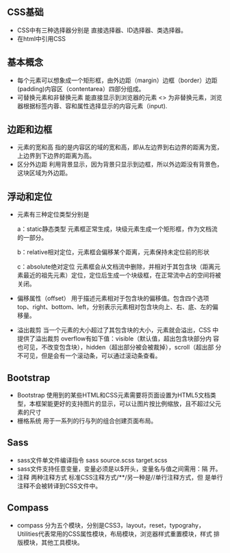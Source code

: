 ## CSS基础 ##
- CSS中有三种选择器分别是 直接选择器、ID选择器、类选择器。
- 在html中引用CSS  <link rel=”stylesheet” type=”text/css” href=URL />
## 基本概念 ##
- 每个元素可以想象成一个矩形框，由外边距（margin）边框（border）边距(padding)内容区（contentarea）四部分组成。
- 可替换元素和非替换元素 能直接显示到浏览器的元素 <> 为非替换元素，浏览器根据标签内蓉、容和属性选择显示的内容元素（input).
## 边距和边框 ##
- 元素的宽和高 指的是内容区的域的宽和高，即从左边界到右边界的距离为宽，上边界到下边界的距离为高。
- 区分外边距 利用背景显示，因为背景只显示到边框，所以外边距没有背景色，这块区域为外边距。
## 浮动和定位 ##
- 元素有三种定位类型分别是
  
    a：static静态类型 元素框正常生成，块级元素生成一个矩形框，作为文档流的一部分。
   
    b：relative相对定位，元素框会偏移某个距离，元素保持未定位前的形状
   
    c：absolute绝对定位 元素框会从文档流中删除，并相对于其包含块（距离元素最近的祖先元素）定位，定位后生成一个块级框，在正常流中占的空间将被关闭。
- 偏移属性（offset） 用于描述元素相对于包含块的偏移值。包含四个选项
top、right、bottom、left，分别表示元素相对包含块向上、右、底、左的偏
移量。
- 溢出裁剪 当一个元素的大小超过了其包含块的大小，元素就会溢出，CSS
中提供了溢出裁剪 overflow有如下值：visible（默认值，超出包含块部分内
容也可见，不改变包含块），hidden（超出部分被会被裁掉），scroll（超出部
分不可见，但是会有一个滚动条，可以通过滚动条查看。
## Bootstrap ##
- Bootstrap 使用到的某些HTML和CSS元素需要将页面设置为HTML5文档类
型，本框架能更好的支持图片的显示，可以让图片按比例缩放，且不超过父元
素的尺寸
- 栅格系统 用于一系列的行与列的组合创建页面布局。
## Sass ##
- sass文件单文件编译指令 sass source.scss target.scss
- sass文件支持任意变量，变量必须是以$开头，变量名与值之间需用：隔
开。
- 注释 两种注释方式 标准CSS注释方式/**/另一种是//单行注释方式，但
是单行注释不会被转译到CSS文件中。
## Compass ##
- compass 分为五个模块，分别是CSS3，layout，reset，typograhy，
Utilities代表常用的CSS属性模块，布局模块，浏览器样式重置模块，样式
排版模块，其他工具模块。






